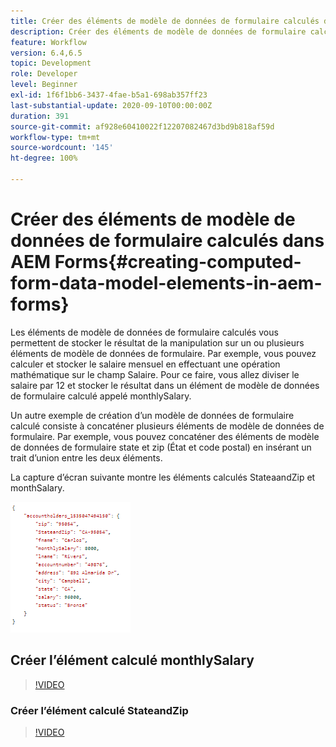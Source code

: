 ```yaml
---
title: Créer des éléments de modèle de données de formulaire calculés dans AEM Forms
description: Créer des éléments de modèle de données de formulaire calculés
feature: Workflow
version: 6.4,6.5
topic: Development
role: Developer
level: Beginner
exl-id: 1f6f1bb6-3437-4fae-b5a1-698ab357ff23
last-substantial-update: 2020-09-10T00:00:00Z
duration: 391
source-git-commit: af928e60410022f12207082467d3bd9b818af59d
workflow-type: tm+mt
source-wordcount: '145'
ht-degree: 100%

---
```


# Créer des éléments de modèle de données de formulaire calculés dans AEM Forms{#creating-computed-form-data-model-elements-in-aem-forms}

Les éléments de modèle de données de formulaire calculés vous permettent de stocker le résultat de la manipulation sur un ou plusieurs éléments de modèle de données de formulaire. Par exemple, vous pouvez calculer et stocker le salaire mensuel en effectuant une opération mathématique sur le champ Salaire. Pour ce faire, vous allez diviser le salaire par 12 et stocker le résultat dans un élément de modèle de données de formulaire calculé appelé monthlySalary.

Un autre exemple de création d’un modèle de données de formulaire calculé consiste à concaténer plusieurs éléments de modèle de données de formulaire. Par exemple, vous pouvez concaténer des éléments de modèle de données de formulaire state et zip (État et code postal) en insérant un trait d’union entre les deux éléments.

La capture d’écran suivante montre les éléments calculés StateaandZip et monthSalary.

![computedfdmelement](assets/computedfdmelement.gif)

## Créer l’élément calculé monthlySalary

>[!VIDEO](https://video.tv.adobe.com/v/23855?quality=12&learn=on)

### Créer l’élément calculé StateandZip

>[!VIDEO](https://video.tv.adobe.com/v/23856?quality=12&learn=on)
